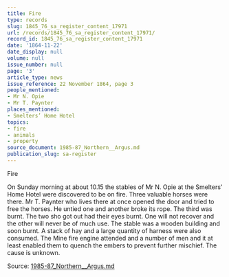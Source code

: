 ```yaml
---
title: Fire
type: records
slug: 1845_76_sa_register_content_17971
url: /records/1845_76_sa_register_content_17971/
record_id: 1845_76_sa_register_content_17971
date: '1864-11-22'
date_display: null
volume: null
issue_number: null
page: '3'
article_type: news
issue_reference: 22 November 1864, page 3
people_mentioned:
- Mr N. Opie
- Mr T. Paynter
places_mentioned:
- Smelters’ Home Hotel
topics:
- fire
- animals
- property
source_document: 1985-87_Northern__Argus.md
publication_slug: sa-register
---
```


Fire

On Sunday morning at about 10.15 the stables of Mr N. Opie at the Smelters’ Home Hotel were discovered to be on fire.  Three valuable horses were there.  Mr T. Paynter who lives there at once opened the door and tried to free the horses.  He untied one and another broke its rope.  The third was burnt.  The two sho got out had their eyes burnt.  One will not recover and the other will never be of much use.  The stable was a wooden building and soon burnt.  A stack of hay and a large quantity of harness were also consumed.  The Mine fire engine attended and a number of men and it at least enabled them to quench the embers to prevent further mischief.  The cause is unknown.

Source: [1985-87_Northern__Argus.md](/downloads/markdown/1985-87_Northern__Argus.md)
